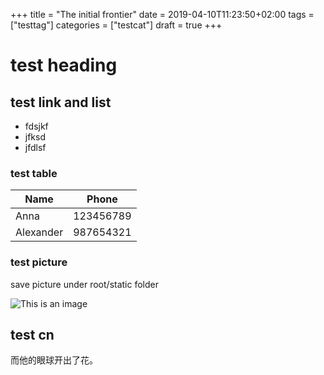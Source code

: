 +++
title = "The initial frontier"
date = 2019-04-10T11:23:50+02:00
tags = ["testtag"]
categories = ["testcat"]
draft = true
+++

# test heading

## test link and list

- fdsjkf
- jfksd
- jfdlsf

### test table


|    Name   |   Phone   |
|-----------|-----------|
| Anna      | 123456789 |
| Alexander | 987654321 |


### test picture 

save picture under root/static folder

![This is an image](/image.png) 

## test cn

而他的眼球开出了花。
